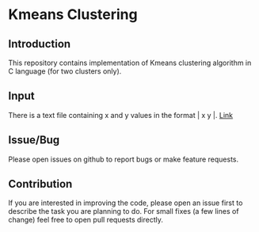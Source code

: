 # Kmeans Clustering 

## Introduction
This repository contains implementation of Kmeans clustering algorithm in C language (for two clusters only). 

## Input
There is a text file containing x and y values in the format | x y |. [Link](https://github.com/rajatsharma369007/K_means_Clustering/blob/master/data.txt)

## Issue/Bug
Please open issues on github to report bugs or make feature requests.

## Contribution
If you are interested in improving the code, please open an issue first to describe the task you are planning to do. For small fixes (a few lines of change) feel free to open pull requests directly.
